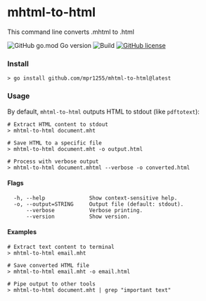 # mhtml-to-html
This command line converts .mhtml to .html

![GitHub go.mod Go version](https://img.shields.io/github/go-mod/go-version/mpr1255/mhtml-to-html)
![Build](https://github.com/mpr1255/mhtml-to-html/actions/workflows/go.yml/badge.svg)
[![GitHub license](https://img.shields.io/github/license/mpr1255/mhtml-to-html.svg?color=blue)](LICENSE)

### Install
```shell
> go install github.com/mpr1255/mhtml-to-html@latest
```

### Usage

By default, `mhtml-to-html` outputs HTML to stdout (like `pdftotext`):

```shell
# Extract HTML content to stdout
> mhtml-to-html document.mht

# Save HTML to a specific file
> mhtml-to-html document.mht -o output.html

# Process with verbose output
> mhtml-to-html document.mhtml --verbose -o converted.html
```

#### Flags
```
  -h, --help              Show context-sensitive help.
  -o, --output=STRING     Output file (default: stdout).
      --verbose           Verbose printing.
      --version           Show version.
```

#### Examples
```shell
# Extract text content to terminal
> mhtml-to-html email.mht

# Save converted HTML file
> mhtml-to-html email.mht -o email.html

# Pipe output to other tools
> mhtml-to-html document.mht | grep "important text"
```

